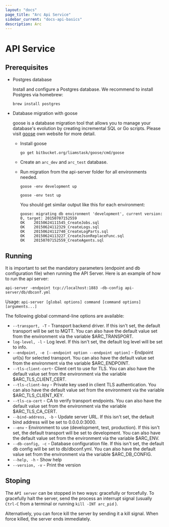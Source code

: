 ```yaml
---
layout: "docs"
page_title: "Arc Api Service"
sidebar_current: "docs-api-basics"
description: Arc
---
```


# API Service

## Prerequisites

* Postgres database

    Install and configure a Postgres database. We recommend to install Postgres via homebrew:

    ```text
    brew install postgres
    ```

* Database migration with goose

    goose is a database migration tool that allows you to manage your database's evolution by creating incremental SQL or Go scripts.
Please visit [goose](https://bitbucket.org/liamstask/goose) own website for more detail.

  * Install goose

      ```text
      go get bitbucket.org/liamstask/goose/cmd/goose
      ```
  * Create an `arc_dev` and `arc_test` database.

  * Run migration from the api-server folder for all environments needed.

      ```text
      goose -env development up
      ```

      ```text
      goose -env test up
      ```

      You should get similar output like this for each environment:

      ```text
      goose: migrating db environment 'development', current version: 0, target: 20150707152559
      OK    20150624111545_CreateJobs.sql
      OK    20150624112329_CreateLogs.sql
      OK    20150624112740_CreateLogParts.sql
      OK    20150624113227_CreateJsonReplaceFunc.sql
      OK    20150707152559_CreateAgents.sql
      ```


## Running

It is important to set the mandatory parameters (endpoint and db configuration file) when running the API Server.
Here is an example of how to run the api server:

```text
api-server -endpoint tcp://localhost:1883 -db-config api-server/db/dbconf.yml
```

Usage: `api-server [global options] command [command options] [arguments...]`

The following global command-line options are available:

* `--transport, -T` - Transport backend driver. If this isn't set, the default transport will be set to MQTT. You can
also have the default value set from the environment via the variable $ARC_TRANSPORT.
* `log-level, -l` - Log level. If this isn't set, the default log level will be set to info.
* `--endpoint, -e [--endpoint option --endpoint option]` -	Endpoint url(s) for selected transport. You can also have
the default value set from the environment via the variable $ARC_ENDPOINT.
* `--tls-client-cert`- Client cert to use for TLS. You can also have the default value set from the environment via
the variable $ARC_TLS_CLIENT_CERT.
* `--tls-client-key` - Private key used in client TLS authentication. You can also have the default value set from
the environment via the variable $ARC_TLS_CLIENT_KEY.
* `--tls-ca-cert` - CA to verify transport endpoints. You can also have the default value set from the environment via
the variable $ARC_TLS_CA_CERT.
* `--bind-address, -b` - Update server URL. If this isn't set, the default bind address will be set to 0.0.0.0:3000.
* `--env` - Environment to use (development, test, production). If this isn't set, the default transport will be set to
development. You can also have the default value set from the environment via the variable $ARC_ENV.
* `--db-config, -c` - Database configuration file.  If this isn't set, the default db config will be set to db/dbconf.yml.
You can also have the default value set from the environment via the variable $ARC_DB_CONFIG.
* `--help, -h` - Show help
* `--version, -v` - Print the version

## Stoping

The `API server` can be stopped in two ways: gracefully or forcefully. To gracefully halt the server, send the process
an interrupt signal (usually `Ctrl-C` from a terminal or running `kill -INT arc_pid` ).

Alternatively, you can force kill the server by sending it a kill signal. When force killed, the server ends immediately.